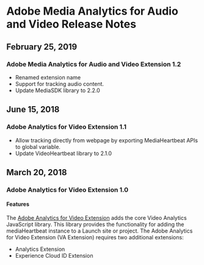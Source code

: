# Adobe Media Analytics for Audio and Video Release Notes

## February 25, 2019

### Adobe Media Analytics for Audio and Video Extension 1.2

* Renamed extension name
* Support for tracking audio content.
* Update MediaSDK library to 2.2.0

## June 15, 2018

### Adobe Analytics for Video Extension 1.1

* Allow tracking directly from webpage by exporting MediaHeartbeat APIs to global variable.
* Update VideoHeartbeat library to 2.1.0

## March 20, 2018

### Adobe Analytics for Video Extension 1.0

#### **Features**

The [Adobe Analytics for Video Extension](https://docs.adobelaunch.com/~/revisions/-LQ4_HLM1dDQ-xmk_oOu/extension-reference/web/adobe-analytics-for-video-extension) adds the core Video Analytics JavaScript library. This library provides the functionality for adding the mediaHeartbeat instance to a Launch site or project. The Adobe Analytics for Video Extension \(VA Extension\) requires two additional extensions:

* Analytics Extension
* Experience Cloud ID Extension

